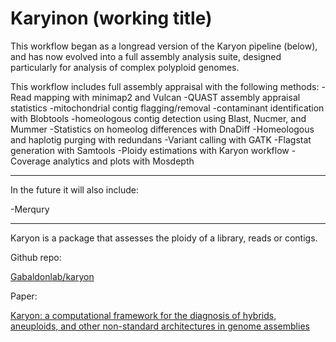 # Karyinon (working title)

This workflow began as a longread version of the Karyon pipeline (below), and has now evolved into a full assembly analysis suite, designed particularly for analysis of complex polyploid genomes.


This workflow includes full assembly appraisal with the following methods:
-Read mapping with minimap2 and Vulcan
-QUAST assembly appraisal statistics
-mitochondrial contig flagging/removal
-contaminant identification with Blobtools
-homeologous contig detection using Blast, Nucmer, and Mummer
-Statistics on homeolog differences with DnaDiff
-Homeologous and haplotig purging with redundans
-Variant calling with GATK
-Flagstat generation with Samtools
-Ploidy estimations with Karyon workflow
-Coverage analytics and plots with Mosdepth

---
In the future it will also include:

-Merqury

---

Karyon is a package that assesses the ploidy of a library, reads or contigs.

Github repo: 

[Gabaldonlab/karyon](https://github.com/Gabaldonlab/karyon)

Paper: 

[Karyon: a computational framework for the diagnosis of hybrids, aneuploids, and other non-standard architectures in genome assemblies](https://www.biorxiv.org/content/10.1101/2021.05.23.445324v1?rss=1)
